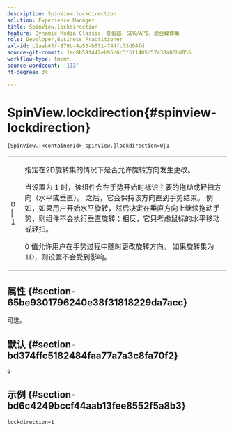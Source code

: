 ```yaml
---
description: SpinView.lockdirection
solution: Experience Manager
title: SpinView.lockdirection
feature: Dynamic Media Classic，查看器，SDK/API，混合媒体集
role: Developer,Business Practitioner
exl-id: c2aeb45f-879b-4a53-b571-744fc73d04fd
source-git-commit: 1ec8b59f442eb96c6c3f5f1405d57a38a86bd056
workflow-type: tm+mt
source-wordcount: '133'
ht-degree: 3%

---
```


# SpinView.lockdirection{#spinview-lockdirection}

`[SpinView.|<containerId>_spinView.]lockdirection=0|1`

<table id="table_18D47E7C6A2D4D68B94225CB621D5F7C"> 
 <tbody> 
  <tr> 
   <td colname="col1"> <p> <span class="codeph"> 0 | 1 </span> </p> </td> 
   <td colname="col2"> <p> 指定在2D旋转集的情况下是否允许旋转方向发生更改。 </p> <p>当设置为<span class="codeph"> 1 </span>时，该组件会在手势开始时标识主要的拖动或轻扫方向（水平或垂直）。 之后，它会保持该方向直到手势结束。 例如，如果用户开始水平旋转，然后决定在垂直方向上继续拖动手势，则组件不会执行垂直旋转；相反，它只考虑鼠标的水平移动或轻扫。 </p> <p><span class="codeph"> 0 </span>值允许用户在手势过程中随时更改旋转方向。 如果旋转集为1D，则设置不会受到影响。 </p> </td> 
  </tr> 
 </tbody> 
</table>

## 属性 {#section-65be9301796240e38f31818229da7acc}

可选。

## 默认 {#section-bd374ffc5182484faa77a7a3c8fa70f2}

`0`

## 示例 {#section-bd6c4249bccf44aab13fee8552f5a8b3}

`lockdirection=1`
